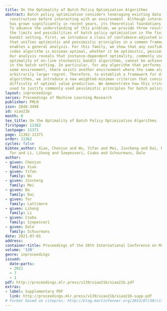 ```yaml
---
title: On the Optimality of Batch Policy Optimization Algorithms
abstract: Batch policy optimization considers leveraging existing data for policy
  construction before interacting with an environment. Although interest in this problem
  has grown significantly in recent years, its theoretical foundations remain under-developed.
  To advance the understanding of this problem, we provide three results that characterize
  the limits and possibilities of batch policy optimization in the finite-armed stochastic
  bandit setting. First, we introduce a class of confidence-adjusted index algorithms
  that unifies optimistic and pessimistic principles in a common framework, which
  enables a general analysis. For this family, we show that any confidence-adjusted
  index algorithm is minimax optimal, whether it be optimistic, pessimistic or neutral.
  Our analysis reveals that instance-dependent optimality, commonly used to establish
  optimality of on-line stochastic bandit algorithms, cannot be achieved by any algorithm
  in the batch setting. In particular, for any algorithm that performs optimally in
  some environment, there exists another environment where the same algorithm suffers
  arbitrarily larger regret. Therefore, to establish a framework for distinguishing
  algorithms, we introduce a new weighted-minimax criterion that considers the inherent
  difficulty of optimal value prediction. We demonstrate how this criterion can be
  used to justify commonly used pessimistic principles for batch policy optimization.
layout: inproceedings
series: Proceedings of Machine Learning Research
publisher: PMLR
issn: 2640-3498
id: xiao21b
month: 0
tex_title: On the Optimality of Batch Policy Optimization Algorithms
firstpage: 11362
lastpage: 11371
page: 11362-11371
order: 11362
cycles: false
bibtex_author: Xiao, Chenjun and Wu, Yifan and Mei, Jincheng and Dai, Bo and Lattimore,
  Tor and Li, Lihong and Szepesvari, Csaba and Schuurmans, Dale
author:
- given: Chenjun
  family: Xiao
- given: Yifan
  family: Wu
- given: Jincheng
  family: Mei
- given: Bo
  family: Dai
- given: Tor
  family: Lattimore
- given: Lihong
  family: Li
- given: Csaba
  family: Szepesvari
- given: Dale
  family: Schuurmans
date: 2021-07-01
address:
container-title: Proceedings of the 38th International Conference on Machine Learning
volume: '139'
genre: inproceedings
issued:
  date-parts:
  - 2021
  - 7
  - 1
pdf: http://proceedings.mlr.press/v139/xiao21b/xiao21b.pdf
extras:
- label: Supplementary PDF
  link: http://proceedings.mlr.press/v139/xiao21b/xiao21b-supp.pdf
# Format based on citeproc: http://blog.martinfenner.org/2013/07/30/citeproc-yaml-for-bibliographies/
---
```

